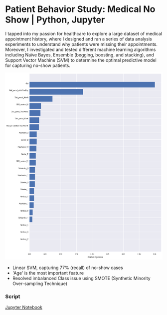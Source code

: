 # Patient Behavior Study: Medical No Show | Python, Jupyter
I tapped into my passion for healthcare to explore a large dataset of medical appointment history, where I designed and ran a series of data analysis experiments to understand why patients were missing their appointments. Moreover, I investigated and tested different machine learning algorithms including Naïve Bayes, Ensemble (begging, boosting, and stacking), and Support Vector Machine (SVM) to determine the optimal predictive model for capturing no-show patients.

<p align="left">
  <img width="800" height="600" src="./featureimportance.PNG">
</p>

* Linear SVM, capturing 77% (recall) of no-show cases
* 'Age' is the most important feature
* Resolved imbalanced Class issue using SMOTE (Synthetic Minority Over-sampling Technique)

### Script 
[Jupyter Notebook](./medical_noshow%20prediction.ipynb)

